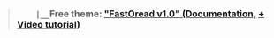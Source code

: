 > ### `    |__`Free theme: ["FastOread v1.0" (Documentation,](https://fastoread.blogspot.com/) [+ Video tutorial)](https://youtube.com/@VideoCovery)

